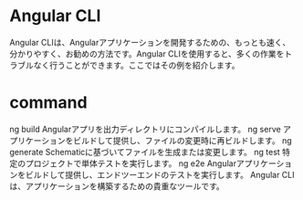 # Angular CLI
Angular CLIは、Angularアプリケーションを開発するための、もっとも速く、分かりやすく、お勧めの方法です。Angular CLIを使用すると、多くの作業をトラブルなく行うことができます。ここではその例を紹介します。

# command
ng build	Angularアプリを出力ディレクトリにコンパイルします。
ng serve	アプリケーションをビルドして提供し、ファイルの変更時に再ビルドします。
ng generate	Schematicに基づいてファイルを生成または変更します。
ng test	特定のプロジェクトで単体テストを実行します。
ng e2e	Angularアプリケーションをビルドして提供し、エンドツーエンドのテストを実行します。
Angular CLIは、アプリケーションを構築するための貴重なツールです。
